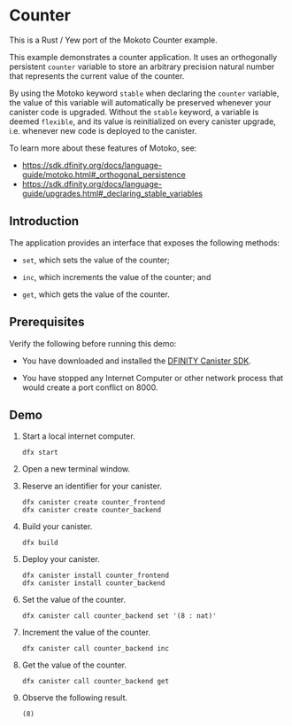 # Counter

This is a Rust / Yew port of the Mokoto Counter example. 

This example demonstrates a counter application. It uses an orthogonally
persistent `counter` variable to store an arbitrary precision natural number
that represents the current value of the counter.

By using the Motoko keyword `stable` when declaring the `counter` variable,
the value of this variable will automatically be preserved whenever your canister code is
upgraded. Without the `stable` keyword, a variable is deemed `flexible`, and its value
is reinitialized on every canister upgrade, i.e. whenever new code is deployed to the canister.

To learn more about these features of Motoko, see:
* https://sdk.dfinity.org/docs/language-guide/motoko.html#_orthogonal_persistence
* https://sdk.dfinity.org/docs/language-guide/upgrades.html#_declaring_stable_variables

## Introduction

The application provides an interface that exposes the following methods:

*  `set`, which sets the value of the counter;

*  `inc`, which increments the value of the counter; and

*  `get`, which gets the value of the counter.

## Prerequisites

Verify the following before running this demo:

*  You have downloaded and installed the [DFINITY Canister
   SDK](https://sdk.dfinity.org).

*  You have stopped any Internet Computer or other network process that would
   create a port conflict on 8000.

## Demo

1. Start a local internet computer.

   ```text
   dfx start
   ```

1. Open a new terminal window.

1. Reserve an identifier for your canister.

   ```text
   dfx canister create counter_frontend
   dfx canister create counter_backend
   ```

1. Build your canister.

   ```text
   dfx build
   ```

1. Deploy your canister.

   ```text
   dfx canister install counter_frontend
   dfx canister install counter_backend
   ```

1. Set the value of the counter.

   ```text
   dfx canister call counter_backend set '(8 : nat)'
   ```

1. Increment the value of the counter.

   ```text
   dfx canister call counter_backend inc
   ```

1. Get the value of the counter.

   ```text
   dfx canister call counter_backend get
   ```

1. Observe the following result.

   ```
   (8)
   ```
